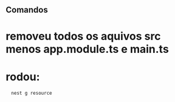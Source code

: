 ## Comandos

# removeu todos os aquivos src menos app.module.ts e main.ts
# rodou:

```
  nest g resource
```